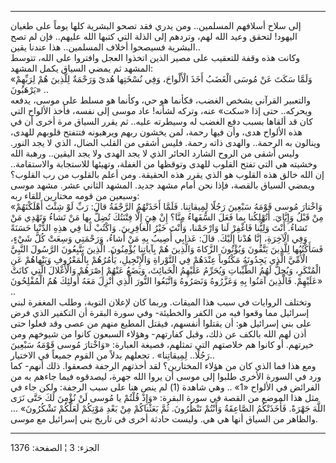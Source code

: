 ------------------------------------------------------------------------

إلى سلاح أسلافهم المسلمين.. ومن يدري فقد تصحو البشرية كلها يوماً على
طغيان اليهود! لتحقق وعيد الله لهم، وتردهم إلى الذلة التي كتبها الله
عليهم.. فإن لم تصح البشرية فسيصحوا أخلاف المسلمين.. هذا عندنا يقين..  
وكانت هذه وقفة للتعقيب على مصير الذين اتخذوا العجل وافتروا على الله،
تتوسط المشهد ثم يمضي السياق يكمل المشهد:  
«وَلَمَّا سَكَتَ عَنْ مُوسَى الْغَضَبُ أَخَذَ الْأَلْواحَ، وَفِي نُسْخَتِها هُدىً وَرَحْمَةٌ لِلَّذِينَ هُمْ لِرَبِّهِمْ
يَرْهَبُونَ» ..  
والتعبير القرآني يشخص الغضب، فكأنما هو حي، وكأنما هو مسلط على موسى،
يدفعه ويحركه.. حتى إذا «سكت» عنه، وتركه لشأنه! عاد موسى إلى نفسه، فأخذ
الألواح التي كان قد ألقاها بسبب دفع الغضب له وسيطرته عليه.. ثم يقرر
السياق مرة أخرى أن في هذه الألواح هدى، وأن فيها رحمة، لمن يخشون ربهم
ويرهبونه فتتفتح قلوبهم للهدى، وينالون به الرحمة.. والهدى ذاته رحمة. فليس
أشقى من القلب الضال، الذي لا يجد النور. وليس أشقى من الروح الشارد الحائر
الذي لا يجد الهدى ولا يجد اليقين.. ورهبة الله وخشيته هي التي تفتح القلوب
للهدى وتوقظها من الغفلة، وتهيئها للاستجابة والاستقامة.. إن الله خالق هذه
القلوب هو الذي يقرر هذه الحقيقة. ومن أعلم بالقلوب من رب القلوب؟  
ويمضي السياق بالقصة، فإذا نحن أمام مشهد جديد. المشهد الثاني عشر. مشهد
موسى وسبعين من قومه مختارين للقاء ربه:  
«وَاخْتارَ مُوسى قَوْمَهُ سَبْعِينَ رَجُلًا لِمِيقاتِنا. فَلَمَّا أَخَذَتْهُمُ الرَّجْفَةُ قالَ: رَبِّ لَوْ شِئْتَ
أَهْلَكْتَهُمْ مِنْ قَبْلُ وَإِيَّايَ. أَتُهْلِكُنا بِما فَعَلَ السُّفَهاءُ مِنَّا؟ إِنْ هِيَ إِلَّا فِتْنَتُكَ تُضِلُّ
بِها مَنْ تَشاءُ وَتَهْدِي مَنْ تَشاءُ. أَنْتَ وَلِيُّنا فَاغْفِرْ لَنا وَارْحَمْنا، وَأَنْتَ خَيْرُ
الْغافِرِينَ. وَاكْتُبْ لَنا فِي هذِهِ الدُّنْيا حَسَنَةً وَفِي الْآخِرَةِ، إِنَّا هُدْنا إِلَيْكَ. قالَ:
عَذابِي أُصِيبُ بِهِ مَنْ أَشاءُ، وَرَحْمَتِي وَسِعَتْ كُلَّ شَيْءٍ، فَسَأَكْتُبُها لِلَّذِينَ يَتَّقُونَ وَيُؤْتُونَ
الزَّكاةَ وَالَّذِينَ هُمْ بِآياتِنا يُؤْمِنُونَ. الَّذِينَ يَتَّبِعُونَ الرَّسُولَ النَّبِيَّ الْأُمِّيَّ الَّذِي
يَجِدُونَهُ مَكْتُوباً عِنْدَهُمْ فِي التَّوْراةِ وَالْإِنْجِيلِ، يَأْمُرُهُمْ بِالْمَعْرُوفِ وَيَنْهاهُمْ عَنِ
الْمُنْكَرِ، وَيُحِلُّ لَهُمُ الطَّيِّباتِ وَيُحَرِّمُ عَلَيْهِمُ الْخَبائِثَ، وَيَضَعُ عَنْهُمْ إِصْرَهُمْ وَالْأَغْلالَ
الَّتِي كانَتْ عَلَيْهِمْ. فَالَّذِينَ آمَنُوا بِهِ وَعَزَّرُوهُ وَنَصَرُوهُ وَاتَّبَعُوا النُّورَ الَّذِي أُنْزِلَ
مَعَهُ أُولئِكَ هُمُ الْمُفْلِحُونَ» ..  
وتختلف الروايات في سبب هذا الميقات. وربما كان لإعلان التوبة، وطلب
المغفرة لبني إسرائيل مما وقعوا فيه من الكفر والخطيئة- وفي سورة البقرة أن
التكفير الذي فرض على بني إسرائيل هو: أن يقتلوا أنفسهم، فيقتل المطيع منهم
من عصى وقد فعلوا حتى أذن لهم الله بالكف عن ذلك، وقبل كفارتهم- وهؤلاء
السبعون كانوا من شيوخهم ومن خيرتهم. أو كانوا هم خلاصتهم التي تمثلهم،
فصيغة العبارة: «وَاخْتارَ مُوسى قَوْمَهُ سَبْعِينَ رَجُلًا.. لِمِيقاتِنا» . تجعلهم بدلاً من
القوم جميعاً في الاختيار..  
ومع هذا فما الذي كان من هؤلاء المختارين؟ لقد أخذتهم الرجفة فصعقوا. ذلك
أنهم- كما ورد في السورة الأخرى طلبوا إلى موسى أن يروا الله جهرة، ليصدقوه
فيما جاءهم به من الفرائض في الألواح «1» .. وهي شاهدة (1) لم ينص هنا على
سبب الرجفة: ولكن جاء في مثل هذا الموضع من القصة في سورة البقرة: «وَإِذْ
قُلْتُمْ يا مُوسى لَنْ نُؤْمِنَ لَكَ حَتَّى نَرَى اللَّهَ جَهْرَةً. فَأَخَذَتْكُمُ الصَّاعِقَةُ وَأَنْتُمْ تَنْظُرُونَ.
ثُمَّ بَعَثْناكُمْ مِنْ بَعْدِ مَوْتِكُمْ لَعَلَّكُمْ تَشْكُرُونَ» ... والظاهر من السياق أنها هي هي.
وليست حادثة أخرى في تاريخ بني إسرائيل مع موسى.

------------------------------------------------------------------------

الجزء: 3 ¦ الصفحة: 1376
